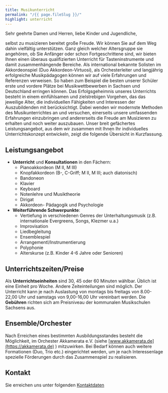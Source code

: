 ```yaml
---
title: Musikunterricht
permalink: "/{{ page.fileSlug }}/"
highlight: unterricht
---
```

Sehr geehrte Damen und Herren, liebe Kinder und Jugendliche,

selbst zu musizieren bereitet große Freude. Wir können Sie auf dem Weg dahin vielfältig unterstützen.
Ganz gleich welcher Altersgruppe sie angehören, ob Sie Anfänger oder schon Fortgeschrittene sind, wir bieten Ihnen einen überaus qualifizierten Unterricht für Tasteninstrumente und damit zusammenhängende Bereiche.
Als international bekannte Solisten im Akkordeonspiel (Duo Akkordeon-Virtuosi), als Orchesterleiter und langjährig erfolgreiche Musikpädagogen können wir auf viele Erfahrungen und Referenzen verweisen. So haben zum Beispiel die besten unserer Schüler erste und vordere Plätze bei Musikwettbewerben in Sachsen und Deutschland erringen können.
Das Erfolgsgeheimnis unseres Unterrichts besteht in einem einfühlsamen und zielstrebigen Vorgehen, das das jeweilige Alter, die individuellen Fähigkeiten und Interessen der Auszubildenden mit berücksichtigt. Dabei wenden wir modernste Methoden des Musikunterrichtes an und versuchen, einerseits unsere umfassenden Erfahrungen einzubringen und andererseits die Freude am Musizieren zu erhalten und noch weiter auszubauen.
Unser breit gefächertes Leistungsangebot, aus dem wir zusammen mit Ihnen Ihr individuelles Unterrichtskonzept entwickeln, zeigt die folgende Übersicht in Kurzfassung.

## Leistungsangebot
- **Unterricht** und **Konsultationen** in den Fächern:
  - Pianoakkordeon (M II, M III)
  - Knopfakkordeon (B-, C-Griff; M II, M III; auch diatonisch)
  - Bandoneon
  - Klavier
  - Keyboard
  - Notenlehre und Musiktheorie
  - Dirigat
  - Akkordeon- Pädagogik und Psychologie 
- **Weiterführende Schwerpunkte**:
  - Vertiefung in verschiedenen Genres der Unterhaltungsmusik (z.B. internationale Evergreens, Songs, Klezmer u.a.)
  - Improvisation
  - Liedbegleitung
  - Ensemblespiel
  - ArrangementI/Instrumentierung
  - Polyphonie
  - Alterskurse (z.B. Kinder 4-6 Jahre oder Senioren) 

## Unterrichtszeiten/Preise

Als **Unterrichtseinheiten** sind 30, 45 oder 60 Minuten wählbar. Üblich ist eine Einheit pro Woche. Andere Zeiteinteilungen sind möglich.
Der Unterricht kann je nach Auslastung von montags bis freitags von 8.00-22,00 Uhr und samstags von 9,00-16,00 Uhr vereinbart werden.
Die **Gebühren** richten sich am Preisniveau der kommunalen Musikschulen Sachsens aus.

## Ensemble/Orchester

Nach Erreichen eines bestimmten Ausbildungsstandes besteht die Möglichkeit, im Orchester Akkamerata e.V. (siehe [www.akkamerata.de](https://akkamerata.de) ) mitzuwirken. Bei Bedarf können auch weitere Formationen (Duo, Trio etc.) eingerichtet werden, um je nach Interessenlage spezielle Förderungen durch das Zusammenspiel zu realisieren.

## Kontakt

Sie erreichen uns unter folgenden [Kontaktdaten](/kontakt)